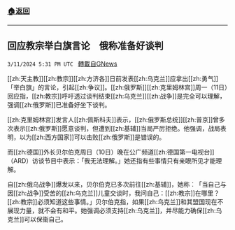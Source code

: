 ###  [:house:返回](README.md)
---


## 回应教宗举白旗言论　俄称准备好谈判
`3/11/2024 5:31 PM UTC ` [轉載自GNews](https://gnews.org/articles/2385084)

[[zh:天主教]][[zh:教宗]][[zh:方济各]]日前发表[[zh:乌克兰]]应拿出[[zh:勇气]]「举白旗」的言论，引起[[zh:争议]]。[[zh:俄罗斯]][[zh:克里姆林宫]]周一（11日）回应指，[[zh:教宗]]呼吁透过谈判结束[[zh:乌克兰]][[zh:战争]]是完全可以理解，强调[[zh:俄罗斯]]已准备好坐下谈判。

[[zh:克里姆林宫]]发言人[[zh:佩斯科夫]]表示，[[zh:俄罗斯总统]][[zh:普京]]曾多次表示[[zh:俄罗斯]]愿意谈判，但遭到[[zh:基辅]]当局严厉拒绝。他强调，战局表明，以为[[zh:西方国家]]可以击败[[zh:俄罗斯]]是错误的。

而[[zh:德国]]外长贝尔伯克周日（10日）晚在公广频道[[zh:德国第一电视台]]（ARD）访谈节目中表示：「我无法理解。」她还指有些事情只有亲眼所见才能理解。

自[[zh:俄乌战争]]爆发以来，贝尔伯克已多次前往[[zh:基辅]]，她称︰「当自己与因[[zh:战争]]受苦的[[zh:乌克兰]]儿童交谈时，我问自己：[[zh:教宗]]在哪里？[[zh:教宗]]必须知道这些事情。」贝尔伯克指，如果[[zh:乌克兰]]和其盟国现在不展现力量，就不会有和平。她强调必须支持[[zh:乌克兰]]，并尽能力确保[[zh:乌克兰]]可以保衞自己。
